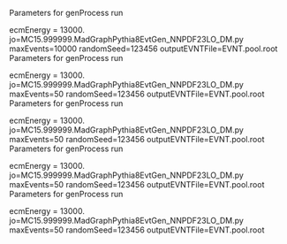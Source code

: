 Parameters for genProcess run

ecmEnergy = 13000.
jo=MC15.999999.MadGraphPythia8EvtGen_NNPDF23LO_DM.py
maxEvents=10000
randomSeed=123456
outputEVNTFile=EVNT.pool.root
Parameters for genProcess run

ecmEnergy = 13000.
jo=MC15.999999.MadGraphPythia8EvtGen_NNPDF23LO_DM.py
maxEvents=50
randomSeed=123456
outputEVNTFile=EVNT.pool.root
Parameters for genProcess run

ecmEnergy = 13000.
jo=MC15.999999.MadGraphPythia8EvtGen_NNPDF23LO_DM.py
maxEvents=50
randomSeed=123456
outputEVNTFile=EVNT.pool.root
Parameters for genProcess run

ecmEnergy = 13000.
jo=MC15.999999.MadGraphPythia8EvtGen_NNPDF23LO_DM.py
maxEvents=50
randomSeed=123456
outputEVNTFile=EVNT.pool.root
Parameters for genProcess run

ecmEnergy = 13000.
jo=MC15.999999.MadGraphPythia8EvtGen_NNPDF23LO_DM.py
maxEvents=50
randomSeed=123456
outputEVNTFile=EVNT.pool.root
